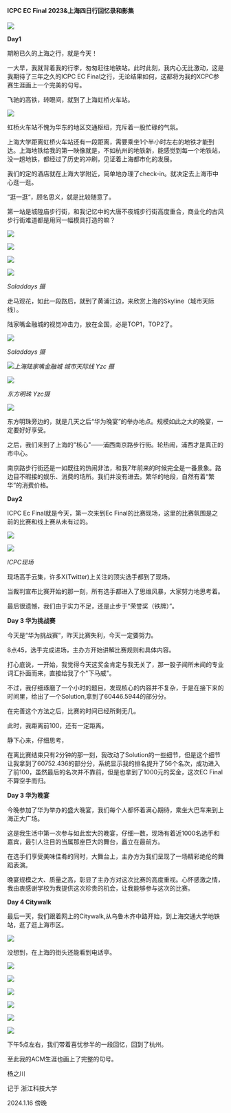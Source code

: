 #### ICPC EC Final 2023&上海四日行回忆录和影集

![](http://resource.yzcode.top/2024-1-12-Shanghai/1111705321262_.pic.jpg)

**Day1**

期盼已久的上海之行，就是今天！

一大早，我就背着我的行李，匆匆赶往地铁站。此时此刻，我内心无比激动，这是我期待了三年之久的ICPC EC Final之行，无论结果如何，这都将为我的XCPC参赛生涯画上一个完美的句号。

飞驰的高铁，转眼间，就到了上海虹桥火车站。

![](http://resource.yzcode.top/2024-1-12-Shanghai/1121705321744_.pic.jpg)

虹桥火车站不愧为华东的地区交通枢纽，充斥着一股忙碌的气氛。

上海大学距离虹桥火车站还有一段距离，需要乘坐1个半小时左右的地铁才能到达。上海地铁给我的第一映像就是，不如杭州的地铁新，能感觉到每一个地铁站，没一趟地铁，都经过了历史的冲刷，见证着上海都市化的发展。

我们的定的酒店就在上海大学附近，简单地办理了check-in。就决定去上海市中心逛一逛。

“逛一逛“，顾名思义，就是比较随意了。

第一站是城隍庙步行街，和我记忆中的大唐不夜城步行街高度重合，商业化的古风步行街难道都是用同一幅模具打造的嘛？

![](http://resource.yzcode.top/2024-1-12-Shanghai/2711705147348_.pic_hd.jpg)

![](http://resource.yzcode.top/2024-1-12-Shanghai/2691705147345_.pic.jpg)

![](http://resource.yzcode.top/2024-1-12-Shanghai/2661705147340_.pic.jpg)

![](http://resource.yzcode.top/2024-1-12-Shanghai/_DSC2018.jpg)

*Saladdays 摄*

走马观花，如此一段路后，就到了黄浦江边，来欣赏上海的Skyline（城市天际线）。

陆家嘴金融城的视觉冲击力，放在全国，必是TOP1，TOP2了。

![](http://resource.yzcode.top/2024-1-12-Shanghai/_DSC2026.jpg)

*Saladdays 摄*

![](http://resource.yzcode.top/2024-1-12-Shanghai/1091705321004_.pic.jpg)*上海陆家嘴金融城 城市天际线 Yzc 摄*

![](http://resource.yzcode.top/2024-1-12-Shanghai/1101705321005_.pic.jpg)

*东方明珠 Yzc摄*

![](http://resource.yzcode.top/2024-1-12-Shanghai/_DSC2048.jpg)

东方明珠旁边的，就是几天之后“华为晚宴”的举办地点。规模如此之大的晚宴，一定要好好享受。

之后，我们来到了上海的"核心"——浦西南京路步行街。轮热闹，浦西才是真正的市中心。

南京路步行街还是一如既往的热闹非法，和我7年前来的时候完全是一番景象。路边目不暇接的娱乐、消费的场所。我们并没有进去。繁华的地段，自然有着“繁华”的消费价格。

**Day2**

ICPC Ec Final就是今天，第一次来到Ec Final的比赛现场，这里的比赛氛围是之前的比赛和线上赛从未有过的。

![](http://resource.yzcode.top/2024-1-12-Shanghai/1131705324316_.pic.jpg)

![](http://resource.yzcode.top/2024-1-12-Shanghai/1141705324316_.pic.jpg)

*ICPC现场*

现场高手云集，许多X(Twitter)上关注的顶尖选手都到了现场。

当裁判宣布比赛开始的那一刻，所有选手都进入了思维风暴，大家努力地思考着。

最后很遗憾，我们由于实力不足，还是止步于“荣誉奖（铁牌）”。

**Day 3 华为挑战赛**

今天是“华为挑战赛”，昨天比赛失利，今天一定要努力。

8点45，选手完成进场，主办方开始讲解比赛规则和具体内容。

打心底说，一开始，我觉得今天这奖金肯定与我无关了，那一股子闻所未闻的专业词汇扑面而来，直接给我了个"下马威"。

不过，我仔细琢磨了一个小时的题目，发现核心的内容并不复杂，于是在接下来的时间里，给出了一个Solution,拿到了60446.5944的部分分。

在完善这个方法之后，比赛的时间已经所剩无几。

此时，我距离前100，还有一定距离。

静下心来，仔细思考，

在离比赛结束只有2分钟的那一刻，我改动了Solution的一些细节，但是这个细节让我拿到了60752.436的部分分，系统显示我的排名提升了56个名次，成功进入了前100，虽然最后的名次并不靠前，但是也拿到了1000元的奖金，这次EC Final不算空手而归。

**Day 3 华为晚宴**

今晚参加了华为举办的盛大晚宴，我们每个人都怀着满心期待，乘坐大巴车来到上海正大广场。

这是我生活中第一次参与如此宏大的晚宴，仔细一数，现场有着近1000名选手和嘉宾，最引人注目的当属那座巨大的舞台，矗立在最前方。

在选手们享受美味佳肴的同时，大舞台上，主办方为我们呈现了一场精彩绝伦的舞蹈表演。

晚宴规模之大、质量之高，彰显了主办方对这次比赛的高度重视。心怀感激之情，我由衷感谢学校为我提供这次珍贵的机会，让我能够参与这次的比赛。

**Day 4 Citywalk**

最后一天，我们跟着网上的Citywalk,从乌鲁木齐中路开始，到上海交通大学地铁站，逛了逛上海市区。

![](http://resource.yzcode.top/2024-1-12-Shanghai/_DSC2110.jpg)

没想到，在上海的街头还能看到电话亭。

![](http://resource.yzcode.top/2024-1-12-Shanghai/_DSC2122.jpg)

![](http://resource.yzcode.top/2024-1-12-Shanghai/_DSC2139.jpg)

![](http://resource.yzcode.top/2024-1-12-Shanghai/_DSC2143.jpg)

![](http://resource.yzcode.top/2024-1-12-Shanghai/_DSC2152.jpg)

![](http://resource.yzcode.top/2024-1-12-Shanghai/_DSC2159.jpg)

![](http://resource.yzcode.top/2024-1-12-Shanghai/_DSC2175.jpg)

下午5点左右，我们带着喜忧参半的一段回忆，回到了杭州。

至此我的ACM生涯也画上了完整的句号。

杨之川

记于 浙江科技大学

2024.1.16 傍晚